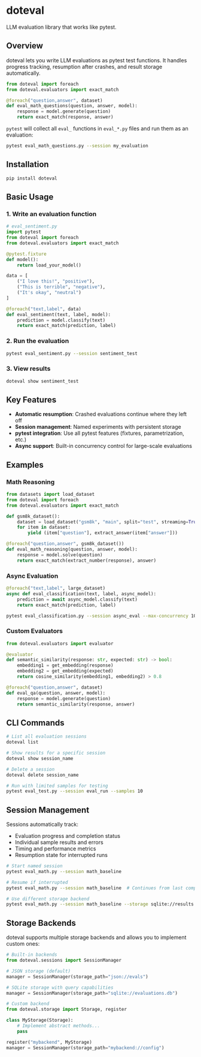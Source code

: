 # doteval

LLM evaluation library that works like pytest.

## Overview

doteval lets you write LLM evaluations as pytest test functions. It handles progress tracking, resumption after crashes, and result storage automatically.

```python
from doteval import foreach
from doteval.evaluators import exact_match

@foreach("question,answer", dataset)
def eval_math_questions(question, answer, model):
    response = model.generate(question)
    return exact_match(response, answer)
```

`pytest` will collect all `eval_` functions in `eval_*.py` files and run them as an evaluation:

```bash
pytest eval_math_questions.py --session my_evaluation
```

## Installation

```bash
pip install doteval
```

## Basic Usage

### 1. Write an evaluation function

```python
# eval_sentiment.py
import pytest
from doteval import foreach
from doteval.evaluators import exact_match

@pytest.fixture
def model():
    return load_your_model()

data = [
    ("I love this!", "positive"),
    ("This is terrible", "negative"),
    ("It's okay", "neutral")
]

@foreach("text,label", data)
def eval_sentiment(text, label, model):
    prediction = model.classify(text)
    return exact_match(prediction, label)
```

### 2. Run the evaluation

```bash
pytest eval_sentiment.py --session sentiment_test
```

### 3. View results

```bash
doteval show sentiment_test
```

## Key Features

- **Automatic resumption**: Crashed evaluations continue where they left off
- **Session management**: Named experiments with persistent storage
- **pytest integration**: Use all pytest features (fixtures, parametrization, etc.)
- **Async support**: Built-in concurrency control for large-scale evaluations

## Examples

### Math Reasoning

```python
from datasets import load_dataset
from doteval import foreach
from doteval.evaluators import exact_match

def gsm8k_dataset():
    dataset = load_dataset("gsm8k", "main", split="test", streaming=True)
    for item in dataset:
        yield (item["question"], extract_answer(item["answer"]))

@foreach("question,answer", gsm8k_dataset())
def eval_math_reasoning(question, answer, model):
    response = model.solve(question)
    return exact_match(extract_number(response), answer)
```

### Async Evaluation

```python
@foreach("text,label", large_dataset)
async def eval_classification(text, label, async_model):
    prediction = await async_model.classify(text)
    return exact_match(prediction, label)
```

```bash
pytest eval_classification.py --session async_eval --max-concurrency 10
```

### Custom Evaluators

```python
from doteval.evaluators import evaluator

@evaluator
def semantic_similarity(response: str, expected: str) -> bool:
    embedding1 = get_embedding(response)
    embedding2 = get_embedding(expected)
    return cosine_similarity(embedding1, embedding2) > 0.8

@foreach("question,answer", dataset)
def eval_qa(question, answer, model):
    response = model.generate(question)
    return semantic_similarity(response, answer)
```

## CLI Commands

```bash
# List all evaluation sessions
doteval list

# Show results for a specific session
doteval show session_name

# Delete a session
doteval delete session_name

# Run with limited samples for testing
pytest eval_test.py --session eval_run --samples 10
```

## Session Management

Sessions automatically track:
- Evaluation progress and completion status
- Individual sample results and errors
- Timing and performance metrics
- Resumption state for interrupted runs

```bash
# Start named session
pytest eval_math.py --session math_baseline

# Resume if interrupted
pytest eval_math.py --session math_baseline  # Continues from last completed sample

# Use different storage backend
pytest eval_math.py --session math_baseline --storage sqlite://results.db
```

## Storage Backends

doteval supports multiple storage backends and allows you to implement custom ones:

```python
# Built-in backends
from doteval.sessions import SessionManager

# JSON storage (default)
manager = SessionManager(storage_path="json://evals")

# SQLite storage with query capabilities
manager = SessionManager(storage_path="sqlite://evaluations.db")

# Custom backend
from doteval.storage import Storage, register

class MyStorage(Storage):
    # Implement abstract methods...
    pass

register("mybackend", MyStorage)
manager = SessionManager(storage_path="mybackend://config")
```
